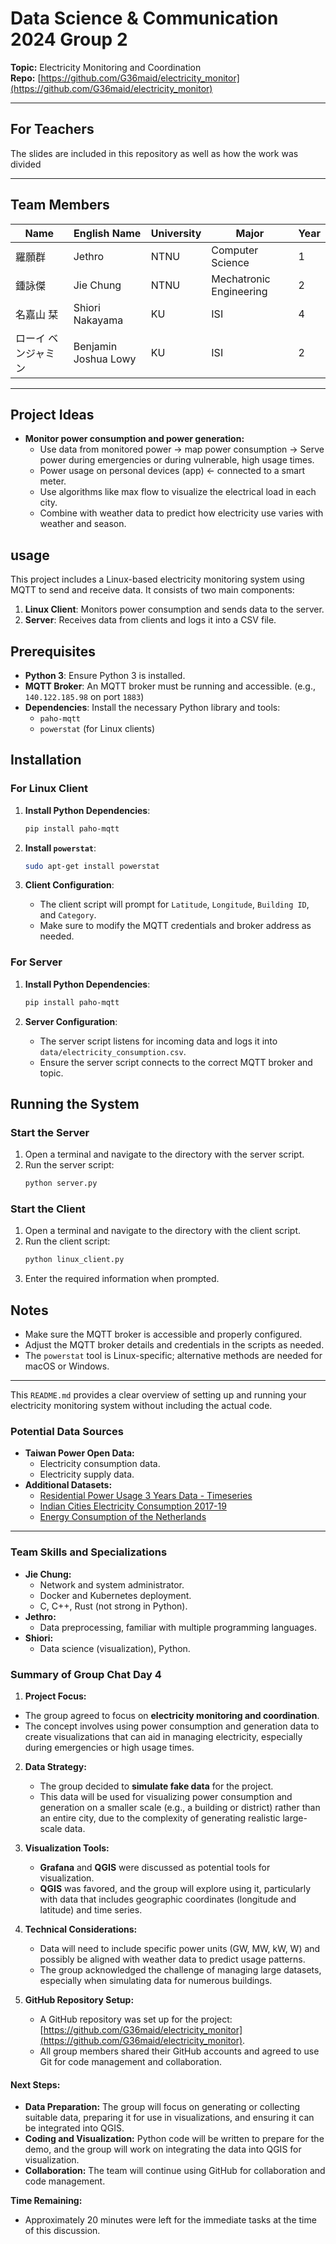 # Data Science & Communication 2024 Group 2

**Topic:** Electricity Monitoring and Coordination  
**Repo:** [https://github.com/G36maid/electricity_monitor](https://github.com/G36maid/electricity_monitor)

---
## For Teachers

The slides are included in this repository as well as how the work was divided

---
## Team Members

| Name                | English Name            | University | Major                     | Year |
|---------------------|-------------------------|------------|---------------------------|------|
| 羅願群               | Jethro                  | NTNU       | Computer Science          | 1    |
| 鍾詠傑               | Jie Chung               | NTNU          | Mechatronic Engineering   | 2    |
| 名嘉山 栞            | Shiori Nakayama         | KU         | ISI                       | 4    |
| ローイ ベンジャミン   | Benjamin Joshua Lowy    |  KU          | ISI                       | 2    |

---

## Project Ideas

- **Monitor power consumption and power generation:**
  - Use data from monitored power → map power consumption → Serve power during emergencies or during vulnerable, high usage times.
  - Power usage on personal devices (app) ← connected to a smart meter.
  - Use algorithms like max flow to visualize the electrical load in each city.
  - Combine with weather data to predict how electricity use varies with weather and season.

## usage

This project includes a Linux-based electricity monitoring system using MQTT to send and receive data. It consists of two main components:

1. **Linux Client**: Monitors power consumption and sends data to the server.
2. **Server**: Receives data from clients and logs it into a CSV file.

## Prerequisites

- **Python 3**: Ensure Python 3 is installed.
- **MQTT Broker**: An MQTT broker must be running and accessible. (e.g., `140.122.185.98` on port `1883`)
- **Dependencies**: Install the necessary Python library and tools:
  - `paho-mqtt`
  - `powerstat` (for Linux clients)

## Installation

### For Linux Client

1. **Install Python Dependencies**:
   ```bash
   pip install paho-mqtt
   ```

2. **Install `powerstat`**:
   ```bash
   sudo apt-get install powerstat
   ```

3. **Client Configuration**:
   - The client script will prompt for `Latitude`, `Longitude`, `Building ID`, and `Category`.
   - Make sure to modify the MQTT credentials and broker address as needed.

### For Server

1. **Install Python Dependencies**:
   ```bash
   pip install paho-mqtt
   ```

2. **Server Configuration**:
   - The server script listens for incoming data and logs it into `data/electricity_consumption.csv`.
   - Ensure the server script connects to the correct MQTT broker and topic.

## Running the System

### Start the Server

1. Open a terminal and navigate to the directory with the server script.
2. Run the server script:
   ```bash
   python server.py
   ```

### Start the Client

1. Open a terminal and navigate to the directory with the client script.
2. Run the client script:
   ```bash
   python linux_client.py
   ```
3. Enter the required information when prompted.

## Notes

- Make sure the MQTT broker is accessible and properly configured.
- Adjust the MQTT broker details and credentials in the scripts as needed.
- The `powerstat` tool is Linux-specific; alternative methods are needed for macOS or Windows.

---

This `README.md` provides a clear overview of setting up and running your electricity monitoring system without including the actual code.

### Potential Data Sources

- **Taiwan Power Open Data:**
  - Electricity consumption data.
  - Electricity supply data.
- **Additional Datasets:**
  - [Residential Power Usage 3 Years Data - Timeseries](https://www.kaggle.com/datasets/srinuti/residential-power-usage-3years-data-timeseries)
  - [Indian Cities Electricity Consumption 2017-19](https://www.kaggle.com/datasets/aniketmahajan1104/indian-cities-electricity-consumption-2017-19/data)
  - [Energy Consumption of the Netherlands](https://www.kaggle.com/datasets/lucabasa/dutch-energy)

---

### Team Skills and Specializations

- **Jie Chung:**
  - Network and system administrator.
  - Docker and Kubernetes deployment.
  - C, C++, Rust (not strong in Python).
- **Jethro:**
  - Data preprocessing, familiar with multiple programming languages.
- **Shiori:**
  - Data science (visualization), Python.

### Summary of Group Chat Day 4
  1. **Project Focus:**
   - The group agreed to focus on **electricity monitoring and coordination**.
   - The concept involves using power consumption and generation data to create visualizations that can aid in managing electricity, especially during emergencies or high usage times.

2. **Data Strategy:**
   - The group decided to **simulate fake data** for the project.
   - This data will be used for visualizing power consumption and generation on a smaller scale (e.g., a building or district) rather than an entire city, due to the complexity of generating realistic large-scale data.

3. **Visualization Tools:**
   - **Grafana** and **QGIS** were discussed as potential tools for visualization.
   - **QGIS** was favored, and the group will explore using it, particularly with data that includes geographic coordinates (longitude and latitude) and time series.

4. **Technical Considerations:**
   - Data will need to include specific power units (GW, MW, kW, W) and possibly be aligned with weather data to predict usage patterns.
   - The group acknowledged the challenge of managing large datasets, especially when simulating data for numerous buildings.

5. **GitHub Repository Setup:**
   - A GitHub repository was set up for the project: [https://github.com/G36maid/electricity_monitor](https://github.com/G36maid/electricity_monitor).
   - All group members shared their GitHub accounts and agreed to use Git for code management and collaboration.

#### Next Steps:

- **Data Preparation:** The group will focus on generating or collecting suitable data, preparing it for use in visualizations, and ensuring it can be integrated into QGIS.
- **Coding and Visualization:** Python code will be written to prepare for the demo, and the group will work on integrating the data into QGIS for visualization.
- **Collaboration:** The team will continue using GitHub for collaboration and code management.

**Time Remaining:**
- Approximately 20 minutes were left for the immediate tasks at the time of this discussion.
